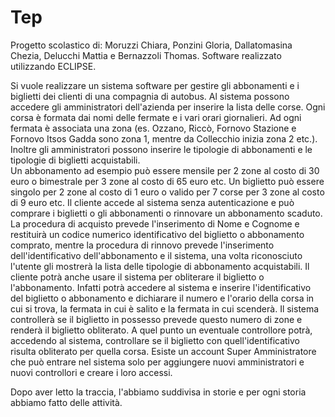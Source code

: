 # Tep
Progetto scolastico di: Moruzzi Chiara, Ponzini Gloria, Dallatomasina Chezia, Delucchi Mattia e Bernazzoli Thomas.
Software realizzato utilizzando ECLIPSE.

Si vuole realizzare un sistema software per gestire gli abbonamenti e i biglietti dei clienti di una compagnia di autobus. 
Al sistema possono accedere gli amministratori dell'azienda per inserire la lista delle corse. Ogni corsa è formata dai nomi delle fermate e i vari orari giornalieri. Ad ogni fermata è associata una zona (es. Ozzano, Riccò, Fornovo Stazione e Fornovo Itsos Gadda sono zona 1, mentre da Collecchio inizia zona 2 etc.). 
Inoltre gli amministratori possono inserire le tipologie di abbonamenti e le tipologie di biglietti acquistabili.  
Un abbonamento ad esempio può essere mensile per 2 zone al costo di 30 euro o bimestrale per 3 zone al costo di 65 euro etc. 
Un biglietto può essere singolo per 2 zone al costo di 1 euro o valido per 7 corse per 3 zone al costo di 9 euro etc. 
Il cliente accede al sistema senza autenticazione e può comprare i biglietti o gli abbonamenti o rinnovare un abbonamento scaduto. 
La procedura di acquisto prevede l'inserimento di Nome e Cognome e restituirà un codice numerico identificativo del biglietto o abbonamento comprato, mentre la procedura di rinnovo prevede l'inserimento dell'identificativo dell'abbonamento e il sistema, una volta riconosciuto l'utente gli mostrerà la lista delle tipologie di abbonamento acquistabili. 
Il cliente potrà anche usare il sistema per obliterare il biglietto o l'abbonamento. Infatti potrà accedere al sistema e inserire l'identificativo del biglietto o abbonamento e dichiarare il numero e l'orario della corsa in cui si trova, la fermata in cui è salito e la fermata in cui scenderà. Il sistema controllerà se il biglietto in possesso prevede questo numero di zone e renderà il biglietto obliterato. 
A quel punto un eventuale controllore potrà, accedendo al sistema, controllare se il biglietto con quell'identificativo risulta obliterato per quella corsa. 
Esiste un account Super Amministratore che può entrare nel sistema solo per aggiungere nuovi amministratori e nuovi controllori e creare i loro accessi.

Dopo aver letto la traccia, l'abbiamo suddivisa in storie e per ogni storia abbiamo fatto delle attività.
